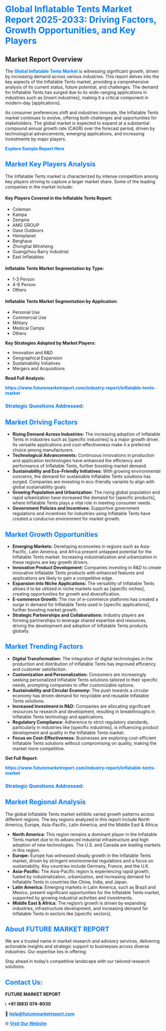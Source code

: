 <h1 style="color: #007BFF;">Global Inflatable Tents Market Report 2025-2033: Driving Factors, Growth Opportunities, and Key Players</h1>

<section id="overview">
<h2>Market Report Overview</h2>
<p>The <a href="https://www.futuremarketreport.com/industry-report/inflatable-tents-market" style="color: #007BFF; text-decoration: none;"><strong>Global Inflatable Tents Market</strong></a> is witnessing significant growth, driven by increasing demand across various industries. This report delves into the key aspects of the Inflatable Tents market, providing a comprehensive analysis of its current status, future potential, and challenges. The demand for Inflatable Tents has surged due to its wide-ranging applications in industries such as [insert industries], making it a critical component in modern-day [applications].</p>
<p>As consumer preferences shift and industries innovate, the Inflatable Tents market continues to evolve, offering both challenges and opportunities for stakeholders. The global market is expected to expand at a substantial compound annual growth rate (CAGR) over the forecast period, driven by technological advancements, emerging applications, and increasing investments by major players.</p>
</section>

<section id="overview">
<p><a href="https://www.futuremarketreport.com/request-sample/reportId=104228" style="color: #007BFF; text-decoration: none;"><strong>Explore Sample Report Here</strong></a></p>
</section>

<section id="key-players">
<h2 style="color: #007BFF;">Market Key Players Analysis</h2>
<p>The Inflatable Tents market is characterized by intense competition among key players striving to capture a larger market share. Some of the leading companies in the market include:</p>
<h4>Key Players Covered in the Inflatable Tents Report:</h4>
<ul><li>Coleman</li><li>Kampa</li><li>Zempire</li><li>AMG GROUP</li><li>Oase Outdoors</li><li>Heimplanet</li><li>Berghaus</li><li>Zhonghai Minsheng</li><li>Guangzhou Barry Industrial</li><li>East Inflatables</li></ul>
<h4>Inflatable Tents Market Segmentation by Type:</h4>
<ul><li>1-3 Person</li><li>4-6 Person</li><li>Others</li></ul>

<h4>Inflatable Tents Market Segmentation by Application:</h4>
<ul><li>Personal Use</li><li>Commercial Use</li><li>Military</li><li>Medical Camps</li><li>Others</li></ul>
<p><strong>Key Strategies Adopted by Market Players:</strong></p>
<ul>
<li>Innovation and R&D</li>
<li>Geographical Expansion</li>
<li>Sustainability Initiatives</li>
<li>Mergers and Acquisitions</li>
</ul>
</section>

<section>
<p><strong>Read Full Analysis: </strong></p><a href="https://www.futuremarketreport.com/industry-report/inflatable-tents-market" style="color: #007BFF; text-decoration: none;"><strong>https://www.futuremarketreport.com/industry-report/inflatable-tents-market</strong></a>
<h3 style="color: #007BFF;">Strategic Questions Addressed:</h3>
</section>

<section id="driving-factors">
<h2 style="color: #007BFF;">Market Driving Factors</h2>
<ul>
<li><strong>Rising Demand Across Industries:</strong> The increasing adoption of Inflatable Tents in industries such as [specific industries] is a major growth driver. Its versatile applications and cost-effectiveness make it a preferred choice among manufacturers.</li>
<li><strong>Technological Advancements:</strong> Continuous innovations in production and application technologies have enhanced the efficiency and performance of Inflatable Tents, further boosting market demand.</li>
<li><strong>Sustainability and Eco-Friendly Initiatives:</strong> With growing environmental concerns, the demand for sustainable Inflatable Tents solutions has surged. Companies are investing in eco-friendly variants to align with global sustainability goals.</li>
<li><strong>Growing Population and Urbanization:</strong> The rising global population and rapid urbanization have increased the demand for [specific products], where Inflatable Tents plays a vital role in meeting consumer needs.</li>
<li><strong>Government Policies and Incentives:</strong> Supportive government regulations and incentives for industries using Inflatable Tents have created a conducive environment for market growth.</li>
</ul>
</section>

<section id="growth-opportunities">
<h2 style="color: #007BFF;">Market Growth Opportunities</h2>
<ul>
<li><strong>Emerging Markets:</strong> Developing economies in regions such as Asia-Pacific, Latin America, and Africa present untapped potential for the Inflatable Tents market. Increasing industrialization and urbanization in these regions are key growth drivers.</li>
<li><strong>Innovative Product Development:</strong> Companies investing in R&D to create innovative Inflatable Tents products with enhanced features and applications are likely to gain a competitive edge.</li>
<li><strong>Expansion into Niche Applications:</strong> The versatility of Inflatable Tents allows it to be utilized in niche markets such as [specific niches], creating opportunities for growth and diversification.</li>
<li><strong>E-commerce Growth:</strong> The rise of e-commerce platforms has created a surge in demand for Inflatable Tents used in [specific applications], further boosting market growth.</li>
<li><strong>Strategic Partnerships and Collaborations:</strong> Industry players are forming partnerships to leverage shared expertise and resources, driving the development and adoption of Inflatable Tents products globally.</li>
</ul>
</section>

<section id="trending-factors">
<h2 style="color: #007BFF;">Market Trending Factors</h2>
<ul>
<li><strong>Digital Transformation:</strong> The integration of digital technologies in the production and distribution of Inflatable Tents has improved efficiency and customer satisfaction.</li>
<li><strong>Customization and Personalization:</strong> Consumers are increasingly seeking personalized Inflatable Tents solutions tailored to their specific needs, prompting companies to offer customizable options.</li>
<li><strong>Sustainability and Circular Economy:</strong> The push towards a circular economy has driven demand for recyclable and reusable Inflatable Tents solutions.</li>
<li><strong>Increased Investment in R&D:</strong> Companies are allocating significant resources to research and development, resulting in breakthroughs in Inflatable Tents technology and applications.</li>
<li><strong>Regulatory Compliance:</strong> Adherence to strict regulatory standards, particularly in industries like [specific industries], is influencing product development and quality in the Inflatable Tents market.</li>
<li><strong>Focus on Cost-Effectiveness:</strong> Businesses are exploring cost-efficient Inflatable Tents solutions without compromising on quality, making the market more competitive.</li>
</ul>
</section>

<section>
<p><strong>Get Full Report: </strong></p><a href="https://www.futuremarketreport.com/industry-report/inflatable-tents-market" style="color: #007BFF; text-decoration: none;"><strong>https://www.futuremarketreport.com/industry-report/inflatable-tents-market</strong></a>
<h3 style="color: #007BFF;">Strategic Questions Addressed:</h3>
</section>


<section id="regional-analysis">
<h2 style="color: #007BFF;">Market Regional Analysis</h2>
<p>The global Inflatable Tents market exhibits varied growth patterns across different regions. The key regions analyzed in this report include North America, Europe, Asia-Pacific, Latin America, and the Middle East & Africa:</p>
<ul>
<li><strong>North America:</strong> This region remains a dominant player in the Inflatable Tents market due to its advanced industrial infrastructure and high adoption of new technologies. The U.S. and Canada are leading markets in this region.</li>
<li><strong>Europe:</strong> Europe has witnessed steady growth in the Inflatable Tents market, driven by stringent environmental regulations and a focus on sustainability. Key countries include Germany, France, and the U.K.</li>
<li><strong>Asia-Pacific:</strong> The Asia-Pacific region is experiencing rapid growth, fueled by industrialization, urbanization, and increasing demand for Inflatable Tents in countries like China, India, and Japan.</li>
<li><strong>Latin America:</strong> Emerging markets in Latin America, such as Brazil and Mexico, present significant opportunities for the Inflatable Tents market, supported by growing industrial activities and investments.</li>
<li><strong>Middle East & Africa:</strong> The region’s growth is driven by expanding industries, infrastructure development, and increasing demand for Inflatable Tents in sectors like [specific sectors].</li>
</ul>
</section>

<footer>
<h2 style="color: #007BFF;">About FUTURE MARKET REPORT</h2>
<p>We are a trusted name in market research and advisory services, delivering actionable insights and strategic support to businesses across diverse industries. Our expertise lies in offering:</p>

<p>Stay ahead in today’s competitive landscape with our tailored research solutions.</p>

<h2 style="color: #007BFF;">Contact Us:</h2>
<p><strong>FUTURE MARKET REPORT</strong></p>
<p>📞 <strong>+91 (883) 074-8030</strong></p>
<p>📧 <strong><a href="mailto:help@futuremarketreport.com" style="color: #007BFF;">help@futuremarketreport.com</a></strong></p>
<p>🌐 <strong><a href="https://www.futuremarketreport.com/" style="color: #007BFF;">Visit Our Website</a></strong></p>
</footer>